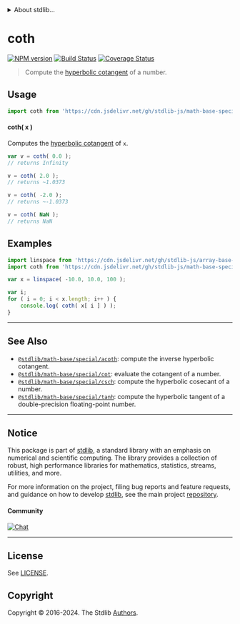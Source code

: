 <!--

@license Apache-2.0

Copyright (c) 2022 The Stdlib Authors.

Licensed under the Apache License, Version 2.0 (the "License");
you may not use this file except in compliance with the License.
You may obtain a copy of the License at

   http://www.apache.org/licenses/LICENSE-2.0

Unless required by applicable law or agreed to in writing, software
distributed under the License is distributed on an "AS IS" BASIS,
WITHOUT WARRANTIES OR CONDITIONS OF ANY KIND, either express or implied.
See the License for the specific language governing permissions and
limitations under the License.

-->


<details>
  <summary>
    About stdlib...
  </summary>
  <p>We believe in a future in which the web is a preferred environment for numerical computation. To help realize this future, we've built stdlib. stdlib is a standard library, with an emphasis on numerical and scientific computation, written in JavaScript (and C) for execution in browsers and in Node.js.</p>
  <p>The library is fully decomposable, being architected in such a way that you can swap out and mix and match APIs and functionality to cater to your exact preferences and use cases.</p>
  <p>When you use stdlib, you can be absolutely certain that you are using the most thorough, rigorous, well-written, studied, documented, tested, measured, and high-quality code out there.</p>
  <p>To join us in bringing numerical computing to the web, get started by checking us out on <a href="https://github.com/stdlib-js/stdlib">GitHub</a>, and please consider <a href="https://opencollective.com/stdlib">financially supporting stdlib</a>. We greatly appreciate your continued support!</p>
</details>

# coth

[![NPM version][npm-image]][npm-url] [![Build Status][test-image]][test-url] [![Coverage Status][coverage-image]][coverage-url] <!-- [![dependencies][dependencies-image]][dependencies-url] -->

> Compute the [hyperbolic cotangent][hyperbolic-functions] of a number.



<section class="usage">

## Usage

```javascript
import coth from 'https://cdn.jsdelivr.net/gh/stdlib-js/math-base-special-coth@deno/mod.js';
```

#### coth( x )

Computes the [hyperbolic cotangent][hyperbolic-functions] of `x`.

```javascript
var v = coth( 0.0 );
// returns Infinity

v = coth( 2.0 );
// returns ~1.0373

v = coth( -2.0 );
// returns ~-1.0373

v = coth( NaN );
// returns NaN
```

</section>

<!-- /.usage -->

<section class="examples">

## Examples

<!-- eslint no-undef: "error" -->

```javascript
import linspace from 'https://cdn.jsdelivr.net/gh/stdlib-js/array-base-linspace@deno/mod.js';
import coth from 'https://cdn.jsdelivr.net/gh/stdlib-js/math-base-special-coth@deno/mod.js';

var x = linspace( -10.0, 10.0, 100 );

var i;
for ( i = 0; i < x.length; i++ ) {
    console.log( coth( x[ i ] ) );
}
```

</section>

<!-- /.examples -->

<!-- Section for related `stdlib` packages. Do not manually edit this section, as it is automatically populated. -->

<section class="related">

* * *

## See Also

-   <span class="package-name">[`@stdlib/math-base/special/acoth`][@stdlib/math/base/special/acoth]</span><span class="delimiter">: </span><span class="description">compute the inverse hyperbolic cotangent.</span>
-   <span class="package-name">[`@stdlib/math-base/special/cot`][@stdlib/math/base/special/cot]</span><span class="delimiter">: </span><span class="description">evaluate the cotangent of a number.</span>
-   <span class="package-name">[`@stdlib/math-base/special/csch`][@stdlib/math/base/special/csch]</span><span class="delimiter">: </span><span class="description">compute the hyperbolic cosecant of a number.</span>
-   <span class="package-name">[`@stdlib/math-base/special/tanh`][@stdlib/math/base/special/tanh]</span><span class="delimiter">: </span><span class="description">compute the hyperbolic tangent of a double-precision floating-point number.</span>

</section>

<!-- /.related -->

<!-- Section for all links. Make sure to keep an empty line after the `section` element and another before the `/section` close. -->


<section class="main-repo" >

* * *

## Notice

This package is part of [stdlib][stdlib], a standard library with an emphasis on numerical and scientific computing. The library provides a collection of robust, high performance libraries for mathematics, statistics, streams, utilities, and more.

For more information on the project, filing bug reports and feature requests, and guidance on how to develop [stdlib][stdlib], see the main project [repository][stdlib].

#### Community

[![Chat][chat-image]][chat-url]

---

## License

See [LICENSE][stdlib-license].


## Copyright

Copyright &copy; 2016-2024. The Stdlib [Authors][stdlib-authors].

</section>

<!-- /.stdlib -->

<!-- Section for all links. Make sure to keep an empty line after the `section` element and another before the `/section` close. -->

<section class="links">

[npm-image]: http://img.shields.io/npm/v/@stdlib/math-base-special-coth.svg
[npm-url]: https://npmjs.org/package/@stdlib/math-base-special-coth

[test-image]: https://github.com/stdlib-js/math-base-special-coth/actions/workflows/test.yml/badge.svg?branch=main
[test-url]: https://github.com/stdlib-js/math-base-special-coth/actions/workflows/test.yml?query=branch:main

[coverage-image]: https://img.shields.io/codecov/c/github/stdlib-js/math-base-special-coth/main.svg
[coverage-url]: https://codecov.io/github/stdlib-js/math-base-special-coth?branch=main

<!--

[dependencies-image]: https://img.shields.io/david/stdlib-js/math-base-special-coth.svg
[dependencies-url]: https://david-dm.org/stdlib-js/math-base-special-coth/main

-->

[chat-image]: https://img.shields.io/gitter/room/stdlib-js/stdlib.svg
[chat-url]: https://app.gitter.im/#/room/#stdlib-js_stdlib:gitter.im

[stdlib]: https://github.com/stdlib-js/stdlib

[stdlib-authors]: https://github.com/stdlib-js/stdlib/graphs/contributors

[umd]: https://github.com/umdjs/umd
[es-module]: https://developer.mozilla.org/en-US/docs/Web/JavaScript/Guide/Modules

[deno-url]: https://github.com/stdlib-js/math-base-special-coth/tree/deno
[deno-readme]: https://github.com/stdlib-js/math-base-special-coth/blob/deno/README.md
[umd-url]: https://github.com/stdlib-js/math-base-special-coth/tree/umd
[umd-readme]: https://github.com/stdlib-js/math-base-special-coth/blob/umd/README.md
[esm-url]: https://github.com/stdlib-js/math-base-special-coth/tree/esm
[esm-readme]: https://github.com/stdlib-js/math-base-special-coth/blob/esm/README.md
[branches-url]: https://github.com/stdlib-js/math-base-special-coth/blob/main/branches.md

[stdlib-license]: https://raw.githubusercontent.com/stdlib-js/math-base-special-coth/main/LICENSE

[hyperbolic-functions]: https://en.wikipedia.org/wiki/Hyperbolic_functions

<!-- <related-links> -->

[@stdlib/math/base/special/acoth]: https://github.com/stdlib-js/math-base-special-acoth/tree/deno

[@stdlib/math/base/special/cot]: https://github.com/stdlib-js/math-base-special-cot/tree/deno

[@stdlib/math/base/special/csch]: https://github.com/stdlib-js/math-base-special-csch/tree/deno

[@stdlib/math/base/special/tanh]: https://github.com/stdlib-js/math-base-special-tanh/tree/deno

<!-- </related-links> -->

</section>

<!-- /.links -->
